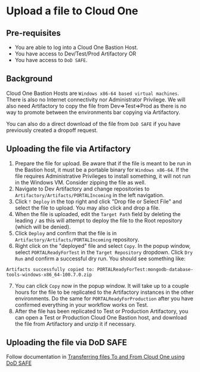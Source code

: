# Upload a file to Cloud One

## Pre-requisites
- You are able to log into a Cloud One Bastion Host.
- You have access to Dev/Test/Prod Artifactory OR
- You have access to `DoD SAFE`.

## Background
Cloud One Bastion Hosts are `Windows x86-64 based virtual machines`. There is also no Internet connectivity nor Administrator Privilege. We will also need Artifactory to copy the file from Dev=>Test=>Prod as there is no way to promote between the environments bar copying via Artifactory.

You can also do a direct download of the file from `DoD SAFE` if you have previously created a dropoff request. 

## Uploading the file via Artifactory
1. Prepare the file for upload. Be aware that if the file is meant to be run in the Bastion host, it must be a portable binary for `Windows x86-64`. If the file requires Administrative Privileges to install something, it will not run in the Windows VM. Consider zipping the file as well.
2. Navigate to Dev Artifactory and change repositories to `Artifactory/Artifacts/PORTALIncoming` in the left navigation.
3. Click `⤒ Deploy` in the top right and click "Drop file or Select File" and select the file to upload. You may also click and drop a file. 
4. When the file is uploaded, edit the `Target Path` field by deleting the leading `/` as this will attempt to deploy the file to the Root repository (which will be denied).
5. Click `Deploy` and confirm that the file is in `Artifactory/Artifacts/PORTALIncoming` repository.
6. Right click on the "deployed" file and select `Copy`. In the popup window, select `PORTALReadyForTest` in the `Target Repository` dropdown. Click `Dry Run` and confirm a successful dry run. You should see something like:
   
```
Artifacts successfully copied to: PORTALReadyForTest:mongodb-database-tools-windows-x86_64-100.7.0.zip
```

7. You can click `Copy` now in the popup window. It will take up to a couple hours for the file to be replicated to the Artifactory instances in the other environments. Do the same for `PORTALReadyForProduction` after you have confirmed everything in your workflow works on Test.
8. After the file has been replicated to Test or Production Artifactory, you can open a Test or Production Cloud One Bastion host, and download  the file from Artifactory and unzip it if necessary.

## Uploading the file via DoD SAFE
Follow documentation in [Transferring files To and From Cloud One using DoD SAFE](transfer-file-to-from-c1-dod-safe.md#uploading-a-file-to-cloud-one)
